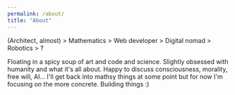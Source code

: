 ```yaml
---
permalink: /about/
title: "About"
---
```


(Architect, almost) > Mathematics > Web developer > Digital nomad > Robotics > ?

Floating in a spicy soup of art and code and science. Slightly obsessed with humanity and what it's all about. Happy to discuss consciousness, morality, free will, AI... I'll get back into mathsy things at some point but for now I'm focusing on the more concrete. Building things :)
